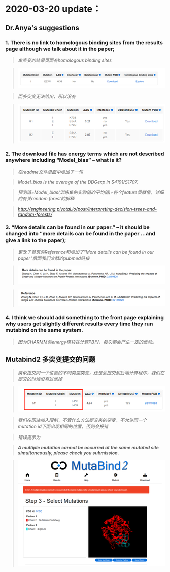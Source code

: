 # 2020-03-20 update：

## Dr.Anya's suggestions

### 1. There is no link to homologous binding sites from the results page although we talk about it in the paper;

>    *单突变的结果页面有homologous binding sites*

>    ![alt img1](https://github.com/luyu103713/mutabind2_document/raw/master/imgs/19.1.png)

>    *而多突变无法给出，所以没有*

>    ![alt img1](https://github.com/luyu103713/mutabind2_document/raw/master/imgs/19.2.png)

### 2.	The download file has energy terms which are not described anywhere including “Model_bias” – what is it?

>    *在readme文件里面中增加了一句*

>    *Model_bias is the average of the DDGexp in S4191/S1707.*

>    *预测值=Model_bias(训练集的实验值的平均值)+各个feature贡献值，详细的有关random forest的解释*

>    *<http://engineering.pivotal.io/post/interpreting-decision-trees-and-random-forests/>*

### 3.	“More details can be found in our paper.” – it should be changed into “more details can be found in the paper …and give a link to the paper);

>    *更改了首页的Reference和增加了"More details can be found in our paper"后面我们文献的pubmed链接*

>    ![alt img1](https://github.com/luyu103713/mutabind2_document/raw/master/imgs/19.re1.png)

>    ![alt img1](https://github.com/luyu103713/mutabind2_document/raw/master/imgs/19.re2.png)

### 4.	I think we should add something to the front page explaining why users get slightly different results every time they run mutabind on the same system.

>    *因为CHARMM的energy模块在计算PB时，每次都会产生一定的波动。*


## Mutabind2 多突变提交的问题

>    *类似提交同一个位置的不同类型突变，还是会提交到后端计算程序，我们在提交的时候没有过滤掉*

>    ![alt img1](https://github.com/luyu103713/mutabind2_document/raw/master/imgs/19.4.png)

>    *我们在网站加入限制，不管什么方法提交来的突变，不允许同一个mutation id下面出现相同的位置，否则会报错* 

>    *错误提示为*  

>    ***A multiple mutation cannot be occurred at the same mutated site simultaneously, please check you submission.***

>    ![alt img1](https://github.com/luyu103713/mutabind2_document/raw/master/imgs/19.6.png)

